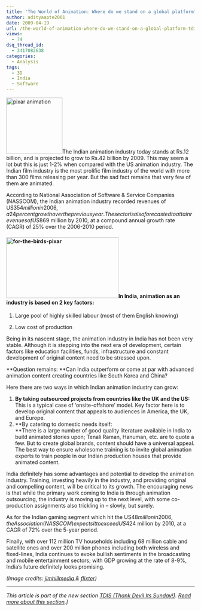 ```yaml
---
title: 'The World of Animation: Where do we stand on a global platform? [TDIS]'
author: adityaapte2001
date: 2009-04-19
url: /the-world-of-animation-where-do-we-stand-on-a-global-platform-tdis/
views:
  - 74
dsq_thread_id:
  - 3417082638
categories:
  - Analysis
tags:
  - 3D
  - India
  - Software
---
```

<img class="alignright size-thumbnail wp-image-5649" src="http://cdn.devilsworkshop.org/files/2009/04/5396881_std-150x150.jpg" alt="pixar animation" width="150" height="150" />The Indian animation industry today stands at Rs.12 billion, and is projected to grow to Rs.42 billion by 2009. This may seem a lot but this is just 1-2% when compared with the US animation industry. The Indian film industry is the most prolific film industry of the world with more than 300 films releasing per year. But the sad fact remains that very few of them are animated.

According to National Association of Software & Service Companies (NASSCOM), the Indian animation industry recorded revenues of US$354 million in 2006, a 24 percent growth over the previous year. The sector is also forecasted to attain revenues of US$869 million by 2010, at a compound annual growth rate (CAGR) of 25% over the 2006-2010 period.

#### <img class="alignleft size-medium wp-image-5650" src="http://cdn.devilsworkshop.org/files/2009/04/for-the-birds-birds-web1-300x163.jpg" alt="for-the-birds-pixar" width="300" height="163" />In India, animation as an industry is based on 2 key factors:

1. Large pool of highly skilled labour (most of them English knowing)

2. Low cost of production

Being in its nascent stage, the animation industry in India has not been very stable. Although it is stepping into the next era of development, certain factors like education facilities, funds, infrastructure and constant development of original content need to be stressed upon.

**Question remains: **Can India outperform or come at par with advanced animation content creating countries like South Korea and China?

Here there are two ways in which Indian animation industry can grow:

  1. **By taking outsourced projects from countries like the UK and the US:**  
    This is a typical case of ‘onsite-offshore&#8217; model. Key factor here is to develop original content that appeals to audiences in America, the UK, and Europe.
  2. **By catering to domestic needs itself:  
    **There is a large number of good quality literature available in India to build animated stories upon; Tenali Raman, Hanuman, etc. are to quote a few. But to create global brands, content should have a universal appeal. The best way to ensure wholesome training is to invite global animation experts to train people in our Indian production houses that provide animated content.

India definitely has some advantages and potential to develop the animation industry. Training, investing heavily in the industry, and providing original and compelling content, will be critical to its growth. The encouraging news is that while the primary work coming to India is through animation outsourcing, the industry is moving up to the next level, with some co-production assignments also trickling in &#8211; slowly, but surely.

As for the Indian gaming segment which hit the US$48 million in 2006, the Association (NASSCOM) expects it to exceed US$424 million by 2010, at a CAGR of 72% over the 5-year period.

Finally, with over 112 million TV households including 68 million cable and satellite ones and over 200 million phones including both wireless and fixed-lines, India continues to evoke bullish sentiments in the broadcasting and mobile entertainment sectors; with GDP growing at the rate of 8-9%, India&#8217;s future definitely looks promising.

*(Image credits: *<a href="http://www.jimhillmedia.com/mb/images/upload/For-the-Birds-Birds-web.jpg" onclick="_gaq.push(['_trackEvent', 'outbound-article', 'http://www.jimhillmedia.com/mb/images/upload/For-the-Birds-Birds-web.jpg', 'jimhillmedia ']);" target="_blank"><em>jimhillmedia </em></a>*& *<a href="http://content7.flixster.com/question/53/96/88/5396881_std.jpg" onclick="_gaq.push(['_trackEvent', 'outbound-article', 'http://content7.flixster.com/question/53/96/88/5396881_std.jpg', 'flixter']);" target="_blank"><em>flixter</em></a>*)*

* * *

*This article is part of the new section [TDIS (Thank Devil Its Sunday!)][1]. [Read more about this section][2].]*

&nbsp;

 [1]: http://devilsworkshop.org/category/thank-devil-its-sunday/
 [2]: http://devilsworkshop.org/tdis-intoducing-a-new-section-on-devils-workshop/
